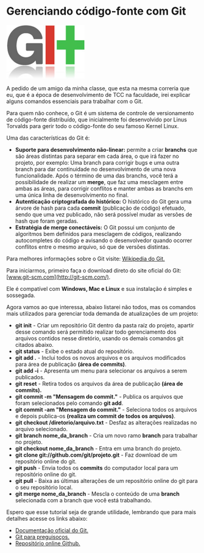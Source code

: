 # Gerenciando código-fonte com Git

![Gerenciando código-fonte com Git](../images/git-logo.jpg "Gerenciando código-fonte com Git")

A pedido de um amigo da minha classe, que esta na mesma correria que eu, que é a época de desenvolvimento de TCC na faculdade, irei explicar alguns comandos essenciais para trabalhar com o Git.

Para quem não conhece, o Git é um sistema de controle de versionamento de código-fonte distribuído, que inicialmente foi desenvolvido por Linus Torvalds para gerir todo o código-fonte do seu famoso Kernel Linux.

Uma das características do Git é:

*   **Suporte para desenvolvimento não-linear:** permite a criar **branchs** que são áreas distintas para separar em cada área, o que irá fazer no projeto, por exemplo: Uma branch para corrigir bugs e uma outra branch para dar continuidade no desenvolvimento de uma nova funcionalidade. Após o término de uma das branchs, você terá a possibilidade de realizar um **merge**, que faz uma mesclagem entre ambas as áreas, para corrigir conflitos e manter ambas as branchs em uma única linha de desenvolvimento no final.
*   **Autenticação criptografada do histórico:** O histórico do Git gera uma árvore de hash para cada **commit** (publicação de código) efetuado, sendo que uma vez publicado, não será possível mudar as versões de hash que foram geradas.
*   **Estratégia de merge conectáveis:** O Git possui um conjunto de algoritmos bem definidos para mesclagem de códigos, realizando autocompletes do código e avisando o desenvolvedor quando ocorrer conflitos entre o mesmo arquivo, só que de versões distintas.

Para melhores informações sobre o Git visite: [Wikipedia do Git.](http://pt.wikipedia.org/wiki/Git)

Para iniciarmos, primeiro faça o download direto do site oficial do Git: [www.git-scm.com](http://git-scm.com/).

Ele é compatível com **Windows, Mac e Linux** e sua instalação é simples e sossegada.

Agora vamos ao que interessa, abaixo listarei não todos, mas os comandos mais utilizados para gerenciar toda demanda de atualizações de um projeto:

*   **git init** - Criar um repositório Git dentro da pasta raíz do projeto, apartir desse comando será permitido realizar todo gerenciamento dos arquivos contidos nesse diretório, usando os demais comandos git citados abaixo.
*   **git status** - Exibe o estado atual do repositório.
*   **git add .** - Inclui todos os novos arquivos e os arquivos modificados para área de publicação **(área de commits)**.
*   **git add -i** - Apresenta um menu para selecionar os arquivos a serem publicados.
*   **git reset** - Retira todos os arquivos da área de publicação **(área de commits).**
*   **git commit -m "Mensagem do commit."** - Publica os arquivos que foram selecionados pelo comando **git add**.
*   **git commit -am "Mensagem do commit."** - Seleciona todos os arquivos e depois publica-os **(realiza um commit de todos os arquivos)**.
*   **git checkout /diretorio/arquivo.txt** - Desfaz as alterações realizadas no arquivo selecionado.
*   **git branch nome_da_branch** - Cria um novo ramo **branch** para trabalhar no projeto.
*   **git checkout nome_da_branch** - Entra em uma branch do projeto.
*   **git clone git://github.com/git/projeto.git** - Faz download de um repositório online do git.
*   **git push** - Envia todos os **commits** do computador local para um repositório online do git.
*   **git pull** - Baixa as últimas alterações de um repositório online do git para o seu repositório local.
*   **git merge nome_da_branch** - Mescla o conteúdo de uma **branch** selecionada com a branch que você está trabalhando.

Espero que esse tutorial seja de grande utilidade, lembrando que para mais detalhes acesse os links abaixo:

*   [Documentação oficial do Git.](http://git-scm.com/documentation)
*   [Git para preguisoços.](http://www.fml.eti.br/wiki/index.php/Git)
*   [Repositório online Github.](http://github.com)